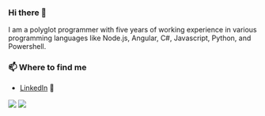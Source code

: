 
### Hi there 👋

I am a polyglot programmer with five years of working experience in various programming languages like Node.js, Angular, C#, Javascript, Python, and Powershell.

### 📫 Where to find me
- [LinkedIn](https://www.linkedin.com/in/akhileshmuthusamy/) 💼

<a><img align="center" src="https://github-readme-stats.vercel.app/api/top-langs/?username=AkhileshMuthusamy&langs_count=3&title_color=ffffff&text_color=c9cacc&icon_color=2bbc8a&bg_color=1d1f21" /></a>
<a><img align="center" src="https://github-readme-stats.vercel.app/api/?username=AkhileshMuthusamy&count_private=true&include_all_commits=true&title_color=ffffff&text_color=c9cacc&icon_color=2bbc8a&bg_color=1d1f21" /></a>
<!--
**AkhileshMuthusamy/AkhileshMuthusamy** is a ✨ _special_ ✨ repository because its `README.md` (this file) appears on your GitHub profile.

Here are some ideas to get you started:

- 🔭 I’m currently working on ...
- 🌱 I’m currently learning ...
- 👯 I’m looking to collaborate on ...
- 🤔 I’m looking for help with ...
- 💬 Ask me about ...
- 📫 How to reach me: ...
- 😄 Pronouns: ...
- ⚡ Fun fact: ...
-->
